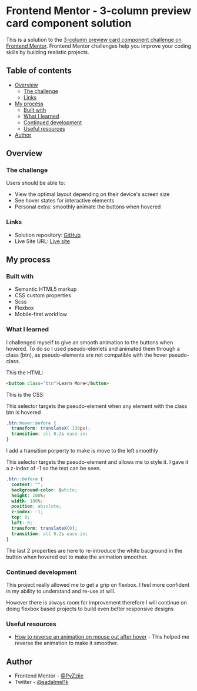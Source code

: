 # Frontend Mentor - 3-column preview card component solution

This is a solution to the [3-column preview card component challenge on Frontend Mentor](https://www.frontendmentor.io/challenges/3column-preview-card-component-pH92eAR2-). Frontend Mentor challenges help you improve your coding skills by building realistic projects.

## Table of contents

- [Overview](#overview)
  - [The challenge](#the-challenge)
  - [Links](#links)
- [My process](#my-process)
  - [Built with](#built-with)
  - [What I learned](#what-i-learned)
  - [Continued development](#continued-development)
  - [Useful resources](#useful-resources)
- [Author](#author)

## Overview

### The challenge

Users should be able to:

- View the optimal layout depending on their device's screen size
- See hover states for interactive elements
- Personal extra: smoothly animate the buttons when hovered

### Links

- Solution repository: [GitHub](https://github.com/Sadalmelik-AT/3-column-preview-card)
- Live Site URL: [Live site](https://sadalmelik-at.github.io/3-column-preview-card/)

## My process

### Built with

- Semantic HTML5 markup
- CSS custom properties
- Scss
- Flexbox
- Mobile-first workflow

### What I learned

I challenged myself to give an smooth animation to the buttons when hovered. To do so I used pseudo-elemets and animated them through a class (btn), as pseudo-elements are not compatible with the hover pseudo-class.

This the HTML:

```html
<button class="btn">Learn More</button>
```

This is the CSS:

This selector targets the  pseudo-element when any element with the class btn is hovered

```css
.btn:hover:before {
  transform: translateX(-130px);
  transition: all 0.2s ease-in;
}
```

I add a transition porperty to make is move to the left smoothly

This selector targets the pseudo-element and allows me to style it. I gave it a z-indez of -1 so the text can be seen.

```css
.btn::before {
  content: "";
  background-color: $white;
  height: 100%;
  width: 100%;
  position: absolute;
  z-index: -1;
  top: 0;
  left: 0;
  transform: translateX(0);
  transition: all 0.2s ease-in;
}
```

The last 2 properties are here to re-introduce the white bacground in the button when hovered out to make the animation smoother.

### Continued development

This project really allowed me to get a grip on flexbox. I feel more confident in my ability to understand and re-use at will.

However there is always room for improvement therefore I will continue on doing flexbox based projects to build even better responsive designs

### Useful resources

- [How to reverse an animation on mouse out after hover](https://stackoverflow.com/questions/16516793/how-to-reverse-an-animation-on-mouse-out-after-hover) - This helped me reverse the animation to make it smoother.

## Author

- Frontend Mentor - [@PyZziie](https://www.frontendmentor.io/profile/yourusername)
- Twitter - [@sadalmel1k](https://twitter.com/Sadalmel1k)
